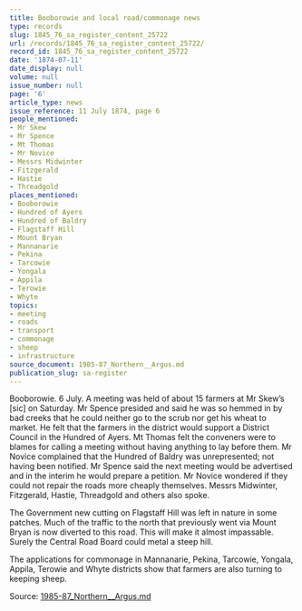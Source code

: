 ```yaml
---
title: Booborowie and local road/commonage news
type: records
slug: 1845_76_sa_register_content_25722
url: /records/1845_76_sa_register_content_25722/
record_id: 1845_76_sa_register_content_25722
date: '1874-07-11'
date_display: null
volume: null
issue_number: null
page: '6'
article_type: news
issue_reference: 11 July 1874, page 6
people_mentioned:
- Mr Skew
- Mr Spence
- Mt Thomas
- Mr Novice
- Messrs Midwinter
- Fitzgerald
- Hastie
- Threadgold
places_mentioned:
- Booborowie
- Hundred of Ayers
- Hundred of Baldry
- Flagstaff Hill
- Mount Bryan
- Mannanarie
- Pekina
- Tarcowie
- Yongala
- Appila
- Terowie
- Whyte
topics:
- meeting
- roads
- transport
- commonage
- sheep
- infrastructure
source_document: 1985-87_Northern__Argus.md
publication_slug: sa-register
---
```


Booborowie.  6 July.  A meeting was held of about 15 farmers at Mr Skew’s [sic] on Saturday.  Mr Spence presided and said he was so hemmed in by bad creeks that he could neither go to the scrub nor get his wheat to market.  He felt that the farmers in the district would support a District Council in the Hundred of Ayers.  Mt Thomas felt the conveners were to blames for calling a meeting without having anything to lay before them.  Mr Novice complained that the Hundred of Baldry was unrepresented; not having been notified.  Mr Spence said the next meeting would be advertised and in the interim he would prepare a petition.  Mr Novice wondered if they could not repair the roads more cheaply themselves.  Messrs Midwinter, Fitzgerald, Hastie, Threadgold and others also spoke.

The Government new cutting on Flagstaff Hill was left in nature in some patches.  Much of the traffic to the north that previously went via Mount Bryan is now diverted to this road.  This will make it almost impassable.  Surely the Central Road Board could metal a steep hill.

The applications for commonage in Mannanarie, Pekina, Tarcowie, Yongala, Appila, Terowie and Whyte districts show that farmers are also turning to keeping sheep.

Source: [1985-87_Northern__Argus.md](/downloads/markdown/1985-87_Northern__Argus.md)

